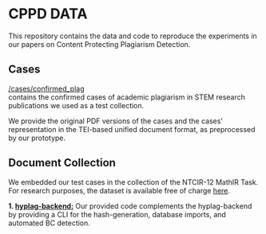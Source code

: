 # CPPD DATA
This repository contains the data and code to reproduce the experiments in our papers on Content Protecting Plagiarism Detection. 

## Cases
[/cases/confirmed_plag](/cases/confirmed_plag)  
contains the confirmed cases of academic plagiarism in STEM research publications we used as a test collection.

We provide the original PDF versions of the cases and the cases' representation in the TEI-based unified document format, as preprocessed by our prototype.

## Document Collection
We embedded our test cases in the collection of the NTCIR-12 MathIR Task. For research purposes, the dataset is available free of charge [here](http://research.nii.ac.jp/ntcir/permission/ntcir-12/perm-en-MathIR.html).


**1. [hyplag-backend:](https://github.com/ag-gipp/hyplag-backend)** 
Our provided code complements the hyplag-backend by providing a CLI for the hash-generation, database imports, and automated BC detection.




